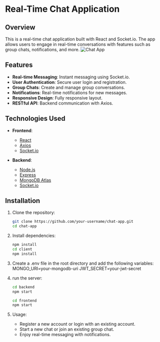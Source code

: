 # Real-Time Chat Application

## Overview

This is a real-time chat application built with React and Socket.io. The app allows users to engage in real-time conversations with features such as group chats, notifications, and more.
![Chat App](https://github.com/saksham1864/PRODIGY_FS_04/blob/main/gitimg/loginpage.png)

## Features

- **Real-time Messaging**: Instant messaging using Socket.io.
- **User Authentication**: Secure user login and registration.
- **Group Chats**: Create and manage group conversations.
- **Notifications**: Real-time notifications for new messages.
- **Responsive Design**: Fully responsive layout.
- **RESTful API**: Backend communication with Axios.

## Technologies Used

- **Frontend**:
  - [React](https://reactjs.org/)
  - [Axios](https://axios-http.com/)
  - [Socket.io](https://socket.io/)

- **Backend**:
  - [Node.js](https://nodejs.org/)
  - [Express](https://expressjs.com/)
  - [MongoDB Atlas](https://www.mongodb.com/atlas)
  - [Socket.io](https://socket.io/)

## Installation

1. Clone the repository:
   ```bash
   git clone https://github.com/your-username/chat-app.git
   cd chat-app
   
2. Install dependencies:
   ```bash
   npm install
   cd client
   npm install
   
3. Create a .env file in the root directory and add the following variables:
   MONGO_URI=your-mongodb-uri
   JWT_SECRET=your-jwt-secret

4. run the server:
   ```bash
   cd backend
   npm start

   cd frontend
   npm start

5. Usage:
    - Register a new account or login with an existing account.
    - Start a new chat or join an existing group chat.
    - Enjoy real-time messaging with notifications.


   
